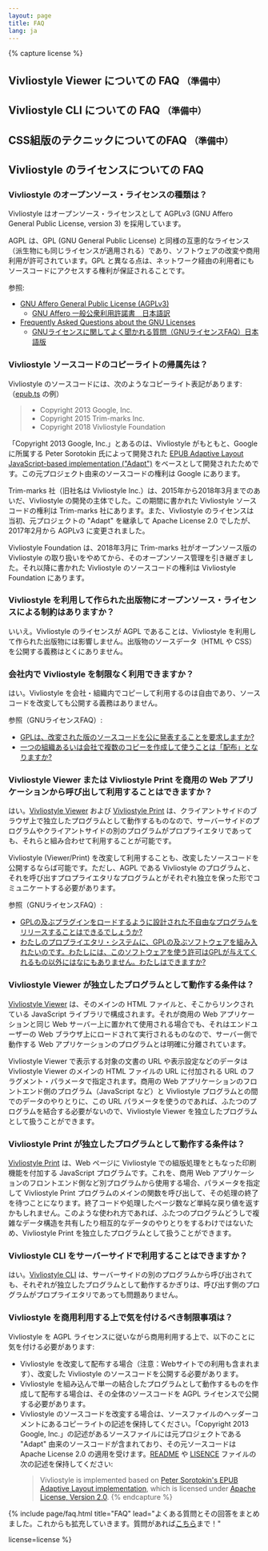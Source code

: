 ```yaml
---
layout: page
title: FAQ
lang: ja
---
```



{% capture license %}
## Vivliostyle Viewer についての FAQ <small>（準備中）</small>
## Vivliostyle CLI についての FAQ <small>（準備中）</small>
## CSS組版のテクニックについてのFAQ <small>（準備中）</small>

## Vivliostyle のライセンスについての FAQ

### Vivliostyle のオープンソース・ライセンスの種類は？

Vivliostyle はオープンソース・ライセンスとして AGPLv3 (GNU Affero General Public License, version 3) を採用しています。

AGPL は、GPL (GNU General Public License) と同様の互恵的なライセンス（派生物にも同じライセンスが適用される）であり、ソフトウェアの改変や商用利用が許可されています。GPL と異なる点は、ネットワーク経由の利用者にもソースコードにアクセスする権利が保証されることです。

参照:
- [GNU Affero General Public License (AGPLv3)](https://www.gnu.org/licenses/agpl-3.0.en.html)
  - [GNU Affero 一般公衆利用許諾書　日本語訳](http://gpl.mhatta.org/agpl.ja.html)
- [Frequently Asked Questions about the GNU Licenses](https://www.gnu.org/licenses/gpl-faq.en.html)
  - [GNUライセンスに関してよく聞かれる質問（GNUライセンスFAQ）日本語版](https://www.gnu.org/licenses/gpl-faq.ja.html)


### Vivliostyle ソースコードのコピーライトの帰属先は？

Vivliostyle のソースコードには、次のようなコピーライト表記があります:
（[epub.ts](https://github.com/vivliostyle/vivliostyle.js/blob/master/packages/core/src/vivliostyle/epub.ts) の例）

> * Copyright 2013 Google, Inc.
> * Copyright 2015 Trim-marks Inc.
> * Copyright 2018 Vivliostyle Foundation

「Copyright 2013 Google, Inc.」とあるのは、Vivliostyle がもともと、Google に所属する Peter Sorotokin 氏によって開発された [EPUB Adaptive Layout JavaScript-based implementation ("Adapt")](https://github.com/sorotokin/adaptive-layout) をベースとして開発されたためです。この元プロジェクト由来のソースコードの権利は Google にあります。

Trim-marks 社（旧社名は Vivliostyle Inc.）は、2015年から2018年3月までのあいだ、Vivliostyle の開発の主体でした。この期間に書かれた Vivliostyle ソースコードの権利は Trim-marks 社にあります。また、Vivliostyle のライセンスは当初、元プロジェクトの "Adapt" を継承して Apache License 2.0 でしたが、2017年2月から AGPLv3 に変更されました。

Vivliostyle Foundation は、2018年3月に Trim-marks 社がオープンソース版の Vivliostyle の取り扱いをやめてから、そのオープンソース管理を引き継ぎました。それ以降に書かれた Vivliostyle のソースコードの権利は Vivliostyle Foundation にあります。


### Vivliostyle を利用して作られた出版物にオープンソース・ライセンスによる制約はありますか？

いいえ。Vivliostyle のライセンスが AGPL であることは、Vivliostyle を利用して作られた出版物には影響しません。出版物のソースデータ（HTML や CSS）を公開する義務はとくにありません。


### 会社内で Vivliostyle を制限なく利用できますか？

はい。Vivliostyle を会社・組織内でコピーして利用するのは自由であり、ソースコードを改変しても公開する義務はありません。

参照（GNUライセンスFAQ）:
- [GPLは、改変された版のソースコードを公に発表することを要求しますか?](https://www.gnu.org/licenses/gpl-faq.html#GPLRequireSourcePostedPublic)
- [一つの組織あるいは会社で複数のコピーを作成して使うことは「配布」となりますか?](https://www.gnu.org/licenses/gpl-faq.html#InternalDistribution)


### Vivliostyle Viewer または Vivliostyle Print を商用の Web アプリケーションから呼び出して利用することはできますか？

はい。[Vivliostyle Viewer](https://github.com/vivliostyle/vivliostyle.js/tree/master/packages/viewer) および [Vivliostyle Print](https://github.com/vivliostyle/vivliostyle-print) は、クライアントサイドのブラウザ上で独立したプログラムとして動作するものなので、サーバーサイドのプログラムやクライアントサイドの別のプログラムがプロプライエタリであっても、それらと組み合わせて利用することが可能です。

Vivliostyle (Viewer/Print) を改変して利用することも、改変したソースコードを公開するならば可能です。ただし、AGPL である Vivliostyle のプログラムと、それを呼び出すプロプライエタリなプログラムとがそれぞれ独立を保った形でコミュニケートする必要があります。

参照（GNUライセンスFAQ）:
- [GPLの及ぶプラグインをロードするように設計された不自由なプログラムをリリースすることはできるでしょうか?](https://www.gnu.org/licenses/gpl-faq.html#NFUseGPLPlugins)
- [わたしのプロプライエタリ・システムに、GPLの及ぶソフトウェアを組み入れたいのです。わたしには、このソフトウェアを使う許可はGPLが与えてくれるもの以外にはなにもありません。わたしはできますか?](https://www.gnu.org/licenses/gpl-faq.html#GPLInProprietarySystem)


### Vivliostyle Viewer が独立したプログラムとして動作する条件は？

[Vivliostyle Viewer](https://github.com/vivliostyle/vivliostyle.js/tree/master/packages/viewer) は、そのメインの HTML ファイルと、そこからリンクされている JavaScript ライブラリで構成されます。それが商用の Web アプリケーションと同じ Web サーバー上に置かれて使用される場合でも、それはエンドユーザーの Web ブラウザ上にロードされて実行されるものなので、サーバー側で動作する Web アプリケーションのプログラムとは明確に分離されています。

Vivliostyle Viewer で表示する対象の文書の URL や表示設定などのデータは Vivliostyle Viewer のメインの HTML ファイルの URL に付加される URL のフラグメント・パラメータで指定されます。商用の Web アプリケーションのフロントエンド側のプログラム（JavaScript など）と Vivliostyle プログラムとの間でのデータのやりとりに、この URL パラメータを使うのであれば、ふたつのプログラムを結合する必要がないので、Vivliostyle Viewer を独立したプログラムとして扱うことができます。


### Vivliostyle Print が独立したプログラムとして動作する条件は？

[Vivliostyle Print](https://github.com/vivliostyle/vivliostyle-print) は、Web ページに Vivliostyle での組版処理をともなった印刷機能を付加する JavaScript プログラムです。これを、商用 Web アプリケーションのフロントエンド側など別プログラムから使用する場合、パラメータを指定して Vivliostyle Print プログラムのメインの関数を呼び出して、その処理の終了を待つことになります。終了コードや処理したページ数など単純な戻り値を返すかもしれません。このような使われ方であれば、ふたつのプログラムどうしで複雑なデータ構造を共有したり相互的なデータのやりとりをするわけではないため、Vivliostyle Print を独立したプログラムとして扱うことができます。


### Vivliostyle CLI をサーバーサイドで利用することはできますか？

はい。[Vivliostyle CLI](https://github.com/vivliostyle/vivliostyle-cli) は、サーバーサイドの別のプログラムから呼び出されても、それぞれが独立したプログラムとして動作するかぎりは、呼び出す側のプログラムがプロプライエタリであっても問題ありません。


### Vivliostyle を商用利用する上で気を付けるべき制限事項は？

Vivliostyle を AGPL ライセンスに従いながら商用利用する上で、以下のことに気を付ける必要があります:

- Vivliostyle を改変して配布する場合（注意：Webサイトでの利用も含まれます）、改変した Vivliostyle のソースコードを公開する必要があります。
- Vivliostyle を組み込んで単一の結合したプログラムとして動作するものを作成して配布する場合は、その全体のソースコードを AGPL ライセンスで公開する必要があります。
- Vivliostyle のソースコードを改変する場合は、ソースファイルのヘッダーコメントにあるコピーライトの記述を保持してください。「Copyright 2013 Google, Inc.」の記述があるソースファイルには元プロジェクトである "Adapt" 由来のソースコードが含まれており、その元ソースコードは Apache License 2.0 の適用を受けます。[README](https://github.com/vivliostyle/vivliostyle.js/blob/master/README.md) や [LISENCE](https://github.com/vivliostyle/vivliostyle.js/blob/master/LICENSE.md) ファイルの次の記述を保持してください:
    > Vivliostyle is implemented based on [Peter Sorotokin's EPUB Adaptive Layout implementation](https://github.com/sorotokin/adaptive-layout), which is licensed under [Apache License, Version 2.0](http://www.apache.org/licenses/LICENSE-2.0).
{% endcapture %}


{% include page/faq.html
  title="FAQ"
  lead="よくある質問とその回答をまとめました。これからも拡充していきます。質問があれば[こちら](/ja/community)まで！"

  license=license
%}
